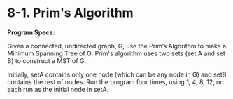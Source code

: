 # 8-1. Prim's Algorithm

**Program Specs:**

Given a connected, undirected graph, G, use the Prim’s Algorithm to make a Minimum Spanning Tree of G.
Prim's algorithm uses two sets (set A and set B) to construct a MST of G.

Initially, setA contains only one node (which can be any node in G) and setB contains the rest of nodes. Run the program four times, using 1, 4, 8, 12, on each run as the initial node in setA.
